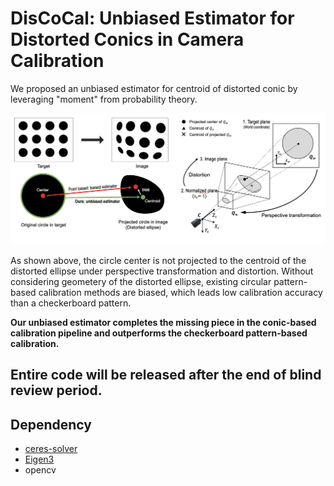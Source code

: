 # DisCoCal: Unbiased Estimator for Distorted Conics in Camera Calibration

We proposed an unbiased estimator for centroid of distorted conic by leveraging "moment" from probability theory.

![overview](./Figs/overview2.png)


As shown above, the circle center is not projected to the centroid of the distorted ellipse under perspective transformation and distortion. Without considering geometery of the distorted ellipse, existing circular pattern-based calibration methods are biased, which leads low calibration accuracy than a checkerboard pattern. 

**Our unbiased estimator completes the missing piece in the conic-based calibration pipeline and outperforms the checkerboard pattern-based calibration.**

## Entire code will be released after the end of blind review period.

## Dependency

- [ceres-solver](http://ceres-solver.org/index.html)
- [Eigen3](https://eigen.tuxfamily.org/dox/index.html)
- opencv
<!-- 
## Experiments

### Comparision between existing methods
![results](./Figs/Calresults.png)
Each calibration is conducted with randomly generated 30 images, and the entire process is repeated 30 times to obtain mean and standard deviation values.
Our method shows the best performance and significantly low standard deviation.

### Reprojection error comparison in synthetic images
<img src="./Figs/Rep.png" width="700" height="480"/>
With known intrinsic matrix, we evaluated the reprojection error to verify the projection model is well defined. Unlike other circular pattern methods, our method is unbiased, resulting in near-zero errors regardless of distortion and radius changes.


### Why Circular pattern?

The circular pattern has subpixel-level accuracy to detect the control points and is robust to boundary blur effects. These advantages are maximized in thermal-infrared cameras suffering from boundary blur effect due to thermal conduction.
![boundary_blur](./Figs/boundary_blur.png) -->

